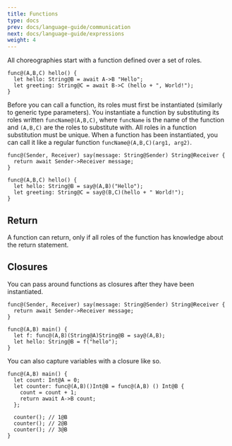 ```yaml
---
title: Functions
type: docs
prev: docs/language-guide/communication
next: docs/language-guide/expressions
weight: 4
---
```


All choreographies start with a function defined over a set of roles.

```tempo {filename=Tempo}
func@(A,B,C) hello() {
  let hello: String@B = await A->B "Hello";
  let greeting: String@C = await B->C (hello + ", World!");
}
```

Before you can call a function, its roles must first be instantiated (similarly to generic type parameters).
You instantiate a function by substituting its roles written `funcName@(A,B,C)`, where `funcName` is the name of the function and `(A,B,C)` are the roles to substitute with.
All roles in a function substitution must be unique.
When a function has been instantiated, you can call it like a regular function `funcName@(A,B,C)(arg1, arg2)`.

```tempo {filename=Tempo}
func@(Sender, Receiver) say(message: String@Sender) String@Receiver {
  return await Sender->Receiver message;
}

func@(A,B,C) hello() {
  let hello: String@B = say@(A,B)("Hello");
  let greeting: String@C = say@(B,C)(hello + " World!");
}
```

## Return

A function can return, only if all roles of the function has knowledge about the return statement.

## Closures

You can pass around functions as closures after they have been instantiated.

```tempo {filename=Tempo}
func@(Sender, Receiver) say(message: String@Sender) String@Receiver {
  return await Sender->Receiver message;
}

func@(A,B) main() {
  let f: func@(A,B)(String@A)String@B = say@(A,B);
  let hello: String@B = f("hello");
}
```

You can also capture variables with a closure like so.

```tempo {filename=Tempo}
func@(A,B) main() {
  let count: Int@A = 0;
  let counter: func@(A,B)()Int@B = func@(A,B) () Int@B {
    count = count + 1;
    return await A->B count;
  };

  counter(); // 1@B
  counter(); // 2@B
  counter(); // 3@B
}
```
